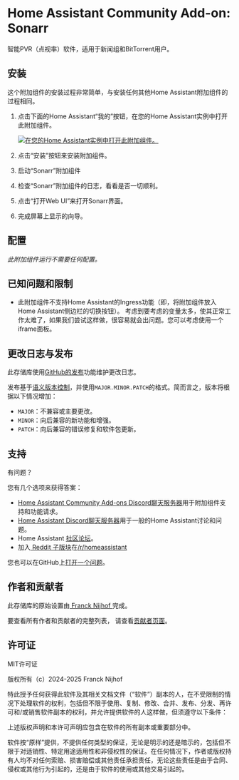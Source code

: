 # Home Assistant Community Add-on: Sonarr

智能PVR（点视率）软件，适用于新闻组和BitTorrent用户。

## 安装

这个附加组件的安装过程非常简单，与安装任何其他Home Assistant附加组件的过程相同。

1. 点击下面的Home Assistant“我的”按钮，在您的Home Assistant实例中打开此附加组件。

   [![在您的Home Assistant实例中打开此附加组件。][ addon-badge]][ addon]

1. 点击“安装”按钮来安装附加组件。
1. 启动“Sonarr”附加组件
1. 检查“Sonarr”附加组件的日志，看看是否一切顺利。
1. 点击“打开Web UI”来打开Sonarr界面。
1. 完成屏幕上显示的向导。

## 配置

_此附加组件运行不需要任何配置。_

## 已知问题和限制

- 此附加组件不支持Home Assistant的Ingress功能（即，将附加组件放入Home Assistant侧边栏的切换按钮）。
  考虑到要考虑的变量太多，使其正常工作太难了，如果我们尝试这样做，很容易就会出问题。您可以考虑使用一个iframe面板。

## 更改日志与发布

此存储库使用[GitHub的发布][ releases ]功能维护更改日志。

发布基于[语义版本控制][ semver ]，并使用`MAJOR.MINOR.PATCH`的格式。简而言之，版本将根据以下情况增加：

- `MAJOR`：不兼容或主要更改。
- `MINOR`：向后兼容的新功能和增强。
- `PATCH`：向后兼容的错误修复和软件包更新。

## 支持

有问题？

您有几个选项来获得答案：

- [Home Assistant Community Add-ons Discord聊天服务器][ discord ]用于附加组件支持和功能请求。
- [Home Assistant Discord聊天服务器][ discord-ha ]用于一般的Home Assistant讨论和问题。
- Home Assistant [社区论坛][ forum ]。
- 加入[ Reddit 子版块][ reddit ]在[/r/homeassistant][ reddit ]

您也可以在GitHub上[打开一个问题][ issue ]。

## 作者和贡献者

此存储库的原始设置由[ Franck Nijhof ][ frenck ]完成。

要查看所有作者和贡献者的完整列表，
请查看[贡献者页面][ contributors ]。

## 许可证

MIT许可证

版权所有（c）2024-2025 Franck Nijhof

特此授予任何获得此软件及其相关文档文件（“软件”）副本的人，在不受限制的情况下处理软件的权利，包括但不限于使用、复制、修改、合并、发布、分发、再许可和/或销售软件副本的权利，并允许提供软件的人这样做，但须遵守以下条件：

上述版权声明和本许可声明应包含在软件的所有副本或重要部分中。

软件按“原样”提供，不提供任何类型的保证，无论是明示的还是暗示的，包括但不限于对适销性、特定用途适用性和非侵权性的保证。在任何情况下，作者或版权持有人均不对任何索赔、损害赔偿或其他责任承担责任，无论这些责任是由于合同、侵权或其他行为引起的，还是由于软件的使用或其他交易引起的。

[ addon-badge]: https://my.home-assistant.io/badges/supervisor_addon.svg
[ addon]: https://my.home-assistant.io/redirect/supervisor_addon/?addon=a0d7b954_sonarr&repository_url=https%3A%2F%2Fgithub.com%2Fhassio-addons%2Frepository
[ contributors]: https://github.com/hassio-addons/addon-sonarr/graphs/contributors
[ discord-ha]: https://discord.gg/c5DvZ4e
[ discord]: https://discord.me/hassioaddons
[ forum]: https://community.home-assistant.io/t/?u=frenck
[ frenck]: https://github.com/frenck
[ issue]: https://github.com/hassio-addons/addon-sonarr/issues
[ reddit]: https://reddit.com/r/homeassistant
[ releases]: https://github.com/hassio-addons/addon-sonarr/releases
[ semver]: http://semver.org/spec/v2.0.0.html
